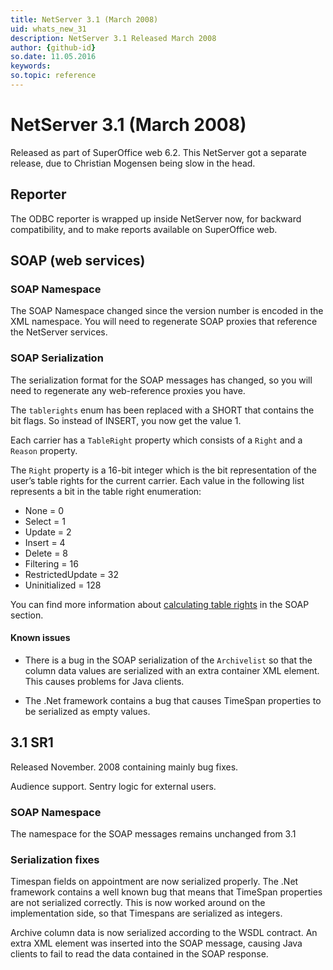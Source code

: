 ```yaml
---
title: NetServer 3.1 (March 2008)
uid: whats_new_31
description: NetServer 3.1 Released March 2008
author: {github-id}
so.date: 11.05.2016
keywords:
so.topic: reference
---
```


# NetServer 3.1 (March 2008)

Released as part of SuperOffice web 6.2. This NetServer got a separate release, due to Christian Mogensen being slow in the head.

## Reporter

The ODBC reporter is wrapped up inside NetServer now, for backward compatibility, and to make reports available on SuperOffice web.

## SOAP (web services)

### SOAP Namespace

The SOAP Namespace changed since the version number is encoded in the XML namespace. You will need to regenerate SOAP proxies that reference the NetServer services.

### SOAP Serialization

The serialization format for the SOAP messages has changed, so you will need to regenerate any web-reference proxies you have.

The `tablerights` enum has been replaced with a SHORT that contains the bit flags. So instead of INSERT, you now get the value 1.

Each carrier has a `TableRight` property which consists of a `Right` and a `Reason` property.

The `Right` property is a 16-bit integer which is the bit representation of the user’s table rights for the current carrier.  Each value in the following list represents a bit in the table right enumeration:

* None = 0
* Select = 1
* Update = 2
* Insert = 4
* Delete = 8
* Filtering = 16
* RestrictedUpdate = 32
* Uninitialized = 128

You can find more information about [calculating table rights][1] in the SOAP section.

#### Known issues

* There is a bug in the SOAP serialization of the `Archivelist` so that the column data values are serialized with an extra container XML element. This causes problems for Java clients.

* The .Net framework contains a bug that causes TimeSpan properties to be serialized as empty values.

## 3.1 SR1

Released November. 2008 containing mainly bug fixes.

Audience support. Sentry logic for external users.

### SOAP Namespace

The namespace for the SOAP messages remains unchanged from 3.1

### Serialization fixes

Timespan fields on appointment are now serialized properly. The .Net framework contains a well known bug that means that TimeSpan properties are not serialized correctly. This is now worked around on the implementation side, so that Timespans are serialized as integers.

Archive column data is now serialized according to the WSDL contract. An extra XML element was inserted into the SOAP message, causing Java clients to fail to read the data contained in the SOAP response.

<!-- Referenced links -->
[1]: ../web-services/soap/table-rights.md
